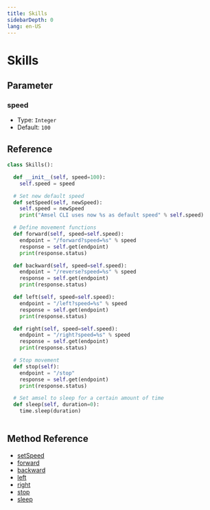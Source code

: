 ```yaml
---
title: Skills
sidebarDepth: 0
lang: en-US
---
```


# Skills

## Parameter

### speed
  - Type: `Integer`
  - Default: `100`

## Reference
```python
class Skills():

  def __init__(self, speed=100):
    self.speed = speed

  # Set new default speed
  def setSpeed(self, newSpeed):
    self.speed = newSpeed
    print("Amsel CLI uses now %s as default speed" % self.speed)

  # Define movement functions
  def forward(self, speed=self.speed):
    endpoint = "/forward?speed=%s" % speed
    response = self.get(endpoint)
    print(response.status)

  def backward(self, speed=self.speed):
    endpoint = "/reverse?speed=%s" % speed
    response = self.get(endpoint)
    print(response.status)

  def left(self, speed=self.speed):
    endpoint = "/left?speed=%s" % speed
    response = self.get(endpoint)
    print(response.status)

  def right(self, speed=self.speed):
    endpoint = "/right?speed=%s" % speed
    response = self.get(endpoint)
    print(response.status)

  # Stop movement
  def stop(self):
    endpoint = "/stop"
    response = self.get(endpoint)
    print(response.status)

  # Set amsel to sleep for a certain amount of time
  def sleep(self, duration=0):
    time.sleep(duration)
    
```

## Method Reference

- [setSpeed](/docs/methods.html#setSpeed)
- [forward](/docs/methods.html#forward)
- [backward](/docs/methods.html#backward)
- [left](/docs/methods.html#left)
- [right](/docs/methods.html#right)
- [stop](/docs/methods.html#stop)
- [sleep](/docs/methods.html#sleep)